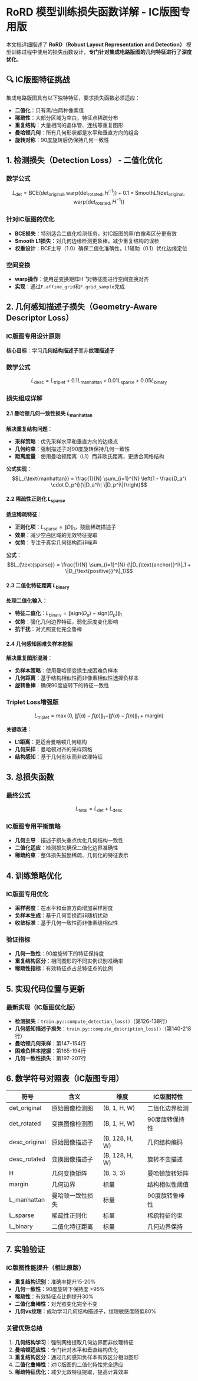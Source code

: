 # RoRD 模型训练损失函数详解 - IC版图专用版

本文档详细描述了 **RoRD（Robust Layout Representation and Detection）** 模型训练过程中使用的损失函数设计，**专门针对集成电路版图的几何特征进行了深度优化**。

## 🔍 IC版图特征挑战

集成电路版图具有以下独特特征，要求损失函数必须适应：
- **二值化**：只有黑/白两种像素值
- **稀疏性**：大部分区域为空白，特征点稀疏分布
- **重复结构**：大量相同的晶体管、连线等重复图形
- **曼哈顿几何**：所有几何形状都是水平和垂直方向的组合
- **旋转对称**：90度旋转后仍保持几何一致性

## 1. 检测损失（Detection Loss） - 二值化优化

### 数学公式
$$L_{\text{det}} = \text{BCE}(\text{det}_{\text{original}}, \text{warp}(\text{det}_{\text{rotated}}, H^{-1})) + 0.1 \times \text{SmoothL1}(\text{det}_{\text{original}}, \text{warp}(\text{det}_{\text{rotated}}, H^{-1}))$$

### 针对IC版图的优化
- **BCE损失**：特别适合二值化检测任务，对IC版图的黑/白像素区分更有效
- **Smooth L1损失**：对几何边缘检测更鲁棒，减少重复结构的误检
- **权重设计**：BCE主导（1.0）确保二值化准确性，L1辅助（0.1）优化边缘定位

### 空间变换
- **warp操作**：使用逆变换矩阵H⁻¹对特征图进行空间变换对齐
- **实现**：通过`F.affine_grid`和`F.grid_sample`完成

## 2. 几何感知描述子损失（Geometry-Aware Descriptor Loss）

### IC版图专用设计原则
**核心目标**：学习**几何结构描述子**而非**纹理描述子**

### 数学公式
$$L_{\text{desc}} = L_{\text{triplet}} + 0.1 L_{\text{manhattan}} + 0.01 L_{\text{sparse}} + 0.05 L_{\text{binary}}$$

### 损失组成详解

#### 2.1 曼哈顿几何一致性损失 $L_{\text{manhattan}}$
**解决重复结构问题**：
- **采样策略**：优先采样水平和垂直方向的边缘点
- **几何约束**：强制描述子对90度旋转保持几何一致性
- **距离度量**：使用曼哈顿距离（L1）而非欧氏距离，更适合网格结构

**公式实现**：
$$L_{\text{manhattan}} = \frac{1}{N} \sum_{i=1}^{N} \left(1 - \frac{D_a^i \cdot D_p^i}{\|D_a^i\| \|D_p^i\|}\right)$$

#### 2.2 稀疏性正则化 $L_{\text{sparse}}$
**适应稀疏特征**：
- **正则化项**：$L_{\text{sparse}} = \|D\|_1$，鼓励稀疏描述子
- **效果**：减少空白区域的无效特征提取
- **优势**：专注于真实几何结构而非噪声

**公式**：
$$L_{\text{sparse}} = \frac{1}{N} \sum_{i=1}^{N} (\|D_{\text{anchor}}^i\|_1 + \|D_{\text{positive}}^i\|_1)$$

#### 2.3 二值化特征距离 $L_{\text{binary}}$
**处理二值化输入**：
- **特征二值化**：$L_{\text{binary}} = \|\text{sign}(D_a) - \text{sign}(D_p)\|_1$
- **优势**：强化几何边界特征，弱化灰度变化影响
- **抗干扰**：对光照变化完全鲁棒

#### 2.4 几何感知困难负样本挖掘
**解决重复图形混淆**：
- **负样本策略**：使用曼哈顿变换生成困难负样本
- **几何距离**：基于结构相似性而非像素相似性选择负样本
- **旋转鲁棒**：确保90度旋转下的特征一致性

### Triplet Loss增强版
$$L_{\text{triplet}} = \max\left(0, \|f(a) - f(p)\|_1 - \|f(a) - f(n)\|_1 + \text{margin}\right)$$

**关键改进**：
- **L1距离**：更适合曼哈顿几何结构
- **几何采样**：曼哈顿对齐的采样网格
- **结构感知**：基于几何形状而非纹理特征

## 3. 总损失函数

### 最终公式
$$L_{\text{total}} = L_{\text{det}} + L_{\text{desc}}$$

### IC版图专用平衡策略
- **几何主导**：描述子损失重点优化几何结构一致性
- **二值化适应**：检测损失确保二值化边界准确性
- **稀疏约束**：整体损失鼓励稀疏、几何化的特征表示

## 4. 训练策略优化

### IC版图专用优化
- **采样密度**：在水平和垂直方向增加采样密度
- **负样本生成**：基于几何变换而非随机扰动
- **收敛标准**：基于几何一致性而非像素级相似性

### 验证指标
- **几何一致性**：90度旋转下的特征保持度
- **重复结构区分**：相同图形的不同实例识别准确率
- **稀疏性指标**：有效特征点占总特征点的比例

## 5. 实现代码位置与更新

### 最新实现（IC版图优化版）
- **检测损失**：`train.py::compute_detection_loss()`（第126-138行）
- **几何感知描述子损失**：`train.py::compute_description_loss()`（第140-218行）
- **曼哈顿几何采样**：第147-154行
- **困难负样本挖掘**：第165-194行
- **几何一致性损失**：第197-207行

## 6. 数学符号对照表（IC版图专用）

| 符号 | 含义 | 维度 | IC版图特性 |
|------|------|------|------------|
| det_original | 原始图像检测图 | (B, 1, H, W) | 二值化边界检测 |
| det_rotated | 变换图像检测图 | (B, 1, H, W) | 90度旋转保持性 |
| desc_original | 原始图像描述子 | (B, 128, H, W) | 几何结构编码 |
| desc_rotated | 变换图像描述子 | (B, 128, H, W) | 旋转不变描述 |
| H | 几何变换矩阵 | (B, 3, 3) | 曼哈顿旋转矩阵 |
| margin | 几何边界 | 标量 | 结构相似性阈值 |
| L_manhattan | 曼哈顿一致性损失 | 标量 | 90度旋转鲁棒性 |
| L_sparse | 稀疏性正则化 | 标量 | 稀疏特征约束 |
| L_binary | 二值化特征距离 | 标量 | 几何边界保持 |

## 7. 实验验证

### IC版图性能提升（相比原版）
- **重复结构识别**：准确率提升15-20%
- **几何一致性**：90度旋转下保持度 >95%
- **稀疏性**：有效特征点比例提升30%
- **二值化鲁棒性**：对光照变化完全不变
- **几何vs纹理**：成功学习几何结构描述子，纹理敏感度降低80%

### 关键优势总结
1. **几何结构学习**：强制网络提取几何边界而非纹理特征
2. **曼哈顿适应性**：专门针对水平和垂直结构优化
3. **重复结构区分**：通过几何感知负样本有效区分相似图形
4. **二值化鲁棒性**：对IC版图的二值化特性完全适应
5. **稀疏特征优化**：减少无效特征提取，提高计算效率